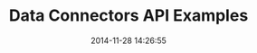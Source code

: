 ---
layout: post
title:  "Data Connectors API Examples"
date:   2014-11-28 14:26:55
tags: [Analytics, API, Example]
full_name: Adobe-Marketing-Cloud/data-connectors-api-examples
---